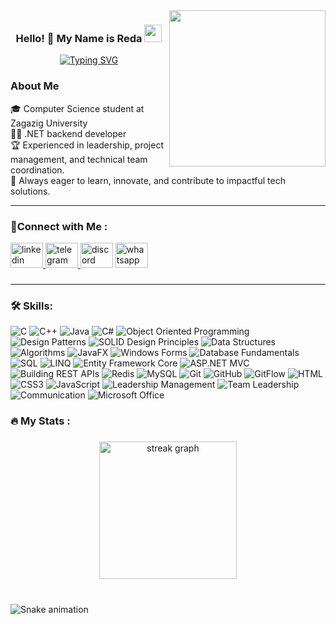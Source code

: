 
<img width="250" align="right" src="https://cdn.dribbble.com/users/1447870/screenshots/6163011/media/1f5e3cc39ac05fb870293745d3ff1f56.gif">

<h3 align="center">
Hello! 🙋 My Name is Reda  <img src="https://media.giphy.com/media/hvRJCLFzcasrR4ia7z/giphy.gif" width="28">
</h3>

<p align="center">
<a href=https://www.linkedin.com/in/redaelsayied/><img src="https://readme-typing-svg.herokuapp.com?font=Fira+Code&weight=500&size=22&pause=1000&width=435&lines=I+am+a+Computer+Science+student.;Welcome+To+My+GitHub+Profile+%E2%99%A5." alt="Typing SVG" /></a>
</p> 

### About Me
🎓 Computer Science student at Zagazig University  
👨‍💻 .NET backend developer  
🏆 Experienced in leadership, project management, and technical team coordination.  
🎯 Always eager to learn, innovate, and contribute to impactful tech solutions.  

<hr>

### 🔗Connect with Me :

<div align="left">
  <a href="https://www.linkedin.com/in/redaelsayed" target="_blank">
    <img src="https://raw.githubusercontent.com/maurodesouza/profile-readme-generator/master/src/assets/icons/social/linkedin/default.svg" width="52" height="40" alt="linkedin logo"  />
  </a>
  <a href="https://t.me/reda_elsayied" target="_blank">
    <img src="https://raw.githubusercontent.com/maurodesouza/profile-readme-generator/master/src/assets/icons/social/telegram/default.svg" width="52" height="40" alt="telegram logo"  />
  </a>
  <img src="https://raw.githubusercontent.com/maurodesouza/profile-readme-generator/master/src/assets/icons/social/discord/default.svg" width="52" height="40" alt="discord logo"  />
  <a href="https://wa.me/201065086328" target="_blank">
    <img src="https://raw.githubusercontent.com/maurodesouza/profile-readme-generator/master/src/assets/icons/social/whatsapp/default.svg" width="52" height="40" alt="whatsapp logo"  />
  </a>
</div>

###
<hr>

<h3 align="left">🛠 Skills:</h3>

![C](https://img.shields.io/badge/C-00599C?style=flat&logo=c&logoColor=white)
![C++](https://img.shields.io/badge/C++-00599C?style=flat&logo=cplusplus&logoColor=white)
![Java](https://img.shields.io/badge/Java-007396?style=flat&logo=java&logoColor=white)
![C#](https://img.shields.io/badge/C%23-9B4F96?style=flat&logo=csharp&logoColor=white)
![Object Oriented Programming](https://img.shields.io/badge/Programming%20paradigm-Object%20Oriented%20Programming-informational?style=flat&color=6aa6f8)
![Design Patterns](https://img.shields.io/badge/Design%20Patterns-FF6B6B?style=flat-square&logo=any&logoColor=white)
![SOLID Design Principles](https://img.shields.io/badge/SOLID%20Design%20Principles-FF6B6B?style=flat-square&logo=any&logoColor=white)
![Data Structures](https://img.shields.io/badge/Data%20Structures-FF6B6B?style=flat-square&logo=treehouse&logoColor=white)
![Algorithms](https://img.shields.io/badge/Algorithms-0081CB?style=flat-square&logo=code&logoColor=white)
![JavaFX](https://img.shields.io/badge/JavaFX-007396?style=flat-square&logo=java&logoColor=white)
![Windows Forms](https://img.shields.io/badge/Windows%20Forms-0078D4?style=flat-square&logo=microsoft&logoColor=white)
![Database Fundamentals](https://img.shields.io/badge/Database%20Fundamentals-6aa6f8?style=flat&logo=database&logoColor=white)
![SQL](https://img.shields.io/badge/SQL-003B57?style=flat&logo=mysql&logoColor=white)
![LINQ](https://img.shields.io/badge/LINQ-0078D4?style=flat&logo=microsoft&logoColor=white)
![Entity Framework Core](https://img.shields.io/badge/Entity%20Framework%20Core-3E4B5B?style=flat&logo=dot-net&logoColor=white)
![ASP.NET MVC](https://img.shields.io/badge/ASP.NET%20MVC-5C2D91?style=flat&logo=dot-net&logoColor=white)
![Building REST APIs](https://img.shields.io/badge/Building%20REST%20APIs-0078D4?style=flat&logo=dot-net&logoColor=white)
![Redis](https://img.shields.io/badge/Redis-DC382D?style=flat&logo=redis&logoColor=white)
![MySQL](https://img.shields.io/badge/MySQL-4479A1?style=flat&logo=mysql&logoColor=white)
![Git](https://img.shields.io/badge/-Git-05122A?style=flat&logo=git)
![GitHub](https://img.shields.io/badge/-GitHub-05122A?style=flat&logo=github)
![GitFlow](https://img.shields.io/badge/GitFlow-6aa6f8?style=flat&logo=git&logoColor=white)
![HTML](https://img.shields.io/badge/HTML5-informational?style=flat&logo=html5&logoColor=white&color=f16529)
![CSS3](https://img.shields.io/badge/CSS3-informational?style=flat&logo=css3&logoColor=white&color=264de4)
![JavaScript](https://img.shields.io/badge/JavaScript-F7DF1E?style=flat&logo=javascript&logoColor=black)
![Leadership Management](https://img.shields.io/badge/Leadership%20Management-FF6B6B?style=flat-square&logo=any&logoColor=white)
![Team Leadership](https://img.shields.io/badge/Team%20Leadership-0081CB?style=flat-square&logo=any&logoColor=white)
![Communication](https://img.shields.io/badge/Communication-9B4F96?style=flat-square&logo=any&logoColor=white)
![Microsoft Office](https://img.shields.io/badge/Microsoft%20Office-D83B01?style=flat&logo=microsoft-office&logoColor=white)



<h3 align="left">🔥   My Stats :</h3>

###

<div align="center">
  <img src="https://streak-stats.demolab.com?user=redaelsayied&locale=en&mode=daily&theme=dark&hide_border=false&border_radius=5&order=3" height="220" alt="streak graph"  />
</div>

###

###

<br clear="both">

<img src="https://raw.githubusercontent.com/redaelsayied/redaelsayied/output/snake.svg" alt="Snake animation" />

###

